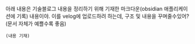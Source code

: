 
아래 내용은 기술블로그 내용을 정리하기 위해 기재한 마크다운(obsidian 애플리케이션에 기록) 내용이야.
이를 velog에 업로드하려 하는데, 구조 및 내용을 꾸며줄수있어? (문서 자체가 예쁠수록 좋음)

```null
(내용 기재)
```
